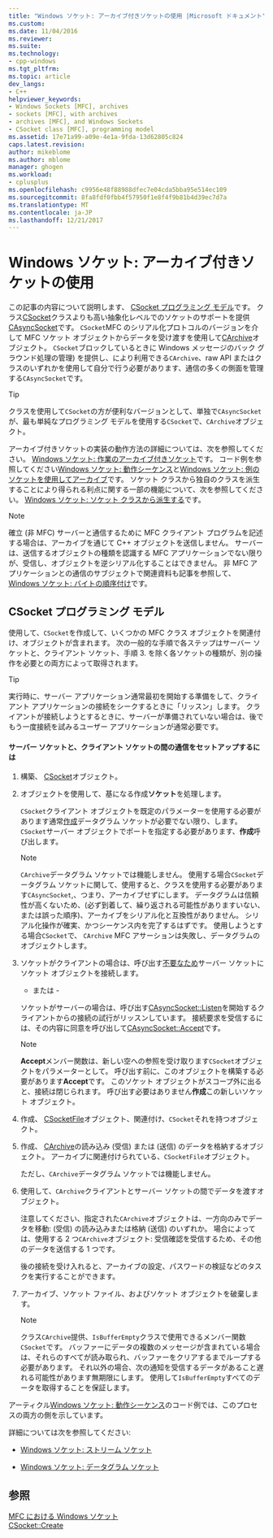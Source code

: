 ```yaml
---
title: "Windows ソケット: アーカイブ付きソケットの使用 |Microsoft ドキュメント"
ms.custom: 
ms.date: 11/04/2016
ms.reviewer: 
ms.suite: 
ms.technology:
- cpp-windows
ms.tgt_pltfrm: 
ms.topic: article
dev_langs:
- C++
helpviewer_keywords:
- Windows Sockets [MFC], archives
- sockets [MFC], with archives
- archives [MFC], and Windows Sockets
- CSocket class [MFC], programming model
ms.assetid: 17e71a99-a09e-4e1a-9fda-13d62805c824
caps.latest.revision: 
author: mikeblome
ms.author: mblome
manager: ghogen
ms.workload:
- cplusplus
ms.openlocfilehash: c9956e48f88988dfec7e04cda5bba95e514ec109
ms.sourcegitcommit: 8fa8fdf0fbb4f57950f1e8f4f9b81b4d39ec7d7a
ms.translationtype: MT
ms.contentlocale: ja-JP
ms.lasthandoff: 12/21/2017
---
```

# <a name="windows-sockets-using-sockets-with-archives"></a>Windows ソケット: アーカイブ付きソケットの使用
この記事の内容について説明します、 [CSocket プログラミング モデル](#_core_the_csocket_programming_model)です。 クラス[CSocket](../mfc/reference/csocket-class.md)クラスよりも高い抽象化レベルでのソケットのサポートを提供[CAsyncSocket](../mfc/reference/casyncsocket-class.md)です。 `CSocket`MFC のシリアル化プロトコルのバージョンを介して MFC ソケット オブジェクトからデータを受け渡すを使用して[CArchive](../mfc/reference/carchive-class.md)オブジェクト。 `CSocket`ブロックしているときに Windows メッセージのバック グラウンド処理の管理) を提供し、により利用できる`CArchive`、raw API またはクラスのいずれかを使用して自分で行う必要があります、通信の多くの側面を管理する`CAsyncSocket`です。  
  
> [!TIP]
>  クラスを使用して`CSocket`の方が便利なバージョンとして、単独で`CAsyncSocket`が、最も単純なプログラミング モデルを使用する`CSocket`で、`CArchive`オブジェクト。  
  
 アーカイブ付きソケットの実装の動作方法の詳細については、次を参照してください。 [Windows ソケット: 作業のアーカイブ付きソケット](../mfc/windows-sockets-how-sockets-with-archives-work.md)です。 コード例を参照してください[Windows ソケット: 動作シーケンス](../mfc/windows-sockets-sequence-of-operations.md)と[Windows ソケット: 例のソケットを使用してアーカイブ](../mfc/windows-sockets-example-of-sockets-using-archives.md)です。 ソケット クラスから独自のクラスを派生することにより得られる利点に関する一部の機能について、次を参照してください。 [Windows ソケット: ソケット クラスから派生する](../mfc/windows-sockets-deriving-from-socket-classes.md)です。  
  
> [!NOTE]
>  確立 (非 MFC) サーバーと通信するために MFC クライアント プログラムを記述する場合は、アーカイブを通じて C++ オブジェクトを送信しません。 サーバーは、送信するオブジェクトの種類を認識する MFC アプリケーションでない限りが、受信し、オブジェクトを逆シリアル化することはできません。 非 MFC アプリケーションとの通信のサブジェクトで関連資料も記事を参照して、 [Windows ソケット: バイトの順序付け](../mfc/windows-sockets-byte-ordering.md)です。  
  
##  <a name="_core_the_csocket_programming_model"></a>CSocket プログラミング モデル  
 使用して、`CSocket`を作成して、いくつかの MFC クラス オブジェクトを関連付け、オブジェクトが含まれます。 次の一般的な手順で各ステップはサーバー ソケットと、クライアント ソケット、手順 3. を除く各ソケットの種類が、別の操作を必要との両方によって取得されます。  
  
> [!TIP]
>  実行時に、サーバー アプリケーション通常最初を開始する準備をして、クライアント アプリケーションの接続をシークするときに「リッスン」します。 クライアントが接続しようとするときに、サーバーが準備されていない場合は、後でもう一度接続を試みるユーザー アプリケーションが通常必要です。  
  
#### <a name="to-set-up-communication-between-a-server-socket-and-a-client-socket"></a>サーバー ソケットと、クライアント ソケットの間の通信をセットアップするには  
  
1.  構築、 [CSocket](../mfc/reference/csocket-class.md)オブジェクト。  
  
2.  オブジェクトを使用して、基になる作成**ソケット**を処理します。  
  
     `CSocket`クライアント オブジェクトを既定のパラメーターを使用する必要があります通常[作成](../mfc/reference/casyncsocket-class.md#create)データグラム ソケットが必要でない限り、します。 `CSocket`サーバー オブジェクトでポートを指定する必要があります、**作成**呼び出します。  
  
    > [!NOTE]
    >  `CArchive`データグラム ソケットでは機能しません。 使用する場合`CSocket`データグラム ソケットに関して、使用すると、クラスを使用する必要があります`CAsyncSocket`,、つまり、アーカイブせずにします。 データグラムは信頼性が高くないため、(必ず到着して、繰り返される可能性がありますいない、または誤った順序)、アーカイブをシリアル化と互換性がありません。 シリアル化操作が確実、かつシーケンス内を完了するはずです。 使用しようとする場合`CSocket`で、 `CArchive` MFC アサーションは失敗し、データグラムのオブジェクトします。  
  
3.  ソケットがクライアントの場合は、呼び出す[不要なため](../mfc/reference/casyncsocket-class.md#connect)サーバー ソケットにソケット オブジェクトを接続します。  
  
     - または -  
  
     ソケットがサーバーの場合は、呼び出す[CAsyncSocket::Listen](../mfc/reference/casyncsocket-class.md#listen)を開始するクライアントからの接続の試行がリッスンしています。 接続要求を受信するには、その内容に同意を呼び出して[CAsyncSocket::Accept](../mfc/reference/casyncsocket-class.md#accept)です。  
  
    > [!NOTE]
    >  **Accept**メンバー関数は、新しい空への参照を受け取ります`CSocket`オブジェクトをパラメーターとして。 呼び出す前に、このオブジェクトを構築する必要があります**Accept**です。 このソケット オブジェクトがスコープ外に出ると、接続は閉じられます。 呼び出す必要はありません**作成**この新しいソケット オブジェクト。  
  
4.  作成、 [CSocketFile](../mfc/reference/csocketfile-class.md)オブジェクト、関連付け、`CSocket`それを持つオブジェクト。  
  
5.  作成、 [CArchive](../mfc/reference/carchive-class.md)の読み込み (受信) または (送信) のデータを格納するオブジェクト。 アーカイブに関連付けられている、`CSocketFile`オブジェクト。  
  
     ただし、`CArchive`データグラム ソケットでは機能しません。  
  
6.  使用して、`CArchive`クライアントとサーバー ソケットの間でデータを渡すオブジェクト。  
  
     注意してください、指定された`CArchive`オブジェクトは、一方向のみでデータを移動: (受信) の読み込みまたは格納 (送信) のいずれか。 場合によっては、使用する 2 つ`CArchive`オブジェクト: 受信確認を受信するため、その他のデータを送信する 1 つです。  
  
     後の接続を受け入れると、アーカイブの設定、パスワードの検証などのタスクを実行することができます。  
  
7.  アーカイブ、ソケット ファイル、およびソケット オブジェクトを破棄します。  
  
    > [!NOTE]
    >  クラス`CArchive`提供、`IsBufferEmpty`クラスで使用できるメンバー関数`CSocket`です。 バッファーにデータの複数のメッセージが含まれている場合は、それらのすべてが読み取られ、バッファーをクリアするまでループする必要があります。 それ以外の場合、次の通知を受信するデータがあること遅れる可能性があります無期限にします。 使用して`IsBufferEmpty`すべてのデータを取得することを保証します。  
  
 アーティクル[Windows ソケット: 動作シーケンス](../mfc/windows-sockets-sequence-of-operations.md)のコード例では、このプロセスの両方の側を示しています。  
  
 詳細については次を参照してください:  
  
-   [Windows ソケット: ストリーム ソケット](../mfc/windows-sockets-stream-sockets.md)  
  
-   [Windows ソケット: データグラム ソケット](../mfc/windows-sockets-datagram-sockets.md)  
  
## <a name="see-also"></a>参照  
 [MFC における Windows ソケット](../mfc/windows-sockets-in-mfc.md)   
 [CSocket::Create](../mfc/reference/csocket-class.md#create)

